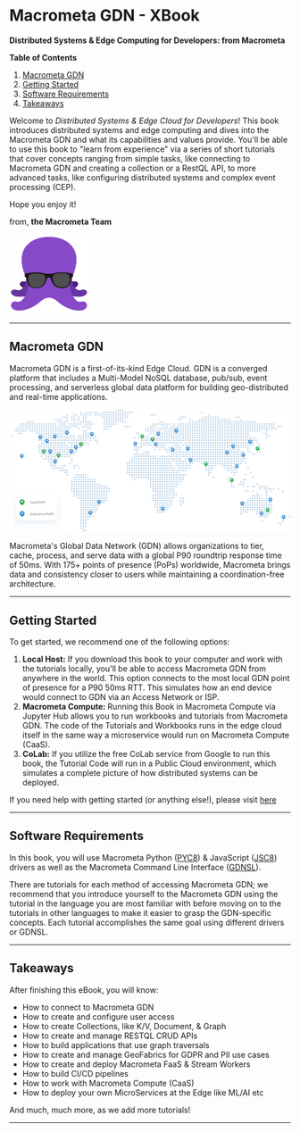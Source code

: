 # Macrometa GDN - XBook

**Distributed Systems & Edge Computing for Developers: from Macrometa**

**Table of Contents**
1. [Macrometa GDN](#macrometa-gdn)
2. [Getting Started](#getting-started)
3. [Software Requirements](#software-requirements)
4. [Takeaways](#takeaways)


Welcome to *Distributed Systems & Edge Cloud for Developers*! This book introduces distributed systems and edge computing and dives into the Macrometa GDN and what its capabilities and values provide. You'll be able to use this book to "learn from experience" via a series of short tutorials that cover concepts ranging from simple tasks, like connecting to Macrometa GDN and creating a collection or a RestQL API, to more advanced tasks, like configuring distributed systems and complex event processing (CEP).

Hope you enjoy it!

from, **the Macrometa Team**

![smallocto](./images/Octo10.png)

---

## Macrometa GDN

Macrometa GDN is a first-of-its-kind Edge Cloud. GDN is a converged platform that includes a Multi-Model NoSQL database, pub/sub, event processing, and serverless global data platform for building geo-distributed and real-time applications.

![map](./images/map.png)

Macrometa's Global Data Network (GDN) allows organizations to tier, cache, process, and serve data with a global P90 roundtrip response time of 50ms. With 175+ points of presence (PoPs) worldwide, Macrometa brings data and consistency closer to users while maintaining a coordination-free architecture.

---

## Getting Started

To get started, we recommend one of the following options:

1. **Local Host:** If you download this book to your computer and work with the tutorials locally, you'll be able to access Macrometa GDN from anywhere in the world. This option connects to the most local GDN point of presence for a P90 50ms RTT. This simulates how an end device would connect to GDN via an Access Network or ISP.
2. **Macrometa Compute:** Running this Book in Macrometa Compute via Jupyter Hub allows you to run workbooks and tutorials from Macrometa GDN. The code of the Tutorials and Workbooks runs in the edge cloud itself in the same way a microservice would run on Macrometa Compute (CaaS).
3. **CoLab:** If you utilize the free CoLab service from Google to run this book, the Tutorial Code will run in a Public Cloud environment, which simulates a complete picture of how distributed systems can be deployed.

If you need help with getting started (or anything else!), please visit [here](https://support.macrometa.com/hc/en-us)

---

## Software Requirements

In this book, you will use Macrometa Python ([PYC8](https://github.com/Macrometacorp/pyC8)) & JavaScript ([JSC8](https://github.com/Macrometacorp/jsC8)) drivers as well as the Macrometa Command Line Interface ([GDNSL](https://www.npmjs.com/package/gdnsl)).

There are tutorials for each method of accessing Macrometa GDN; we recommend that you introduce yourself to the Macrometa GDN using the tutorial in the language you are most familiar with before moving on to the tutorials in other languages to make it easier to grasp the GDN-specific concepts. Each tutorial accomplishes the same goal using different drivers or GDNSL.

---

## Takeaways

After finishing this eBook, you will know:

- How to connect to Macrometa GDN
- How to create and configure user access
- How to create Collections, like K/V, Document, & Graph
- How to create and manage RESTQL CRUD APIs
- How to build applications that use graph traversals
- How to create and manage GeoFabrics for GDPR and PII use cases
- How to create and deploy Macrometa FaaS & Stream Workers
- How to build CI/CD pipelines
- How to work with Macrometa Compute (CaaS)
- How to deploy your own MicroServices at the Edge like ML/AI etc

And much, much more, as we add more tutorials!

---
